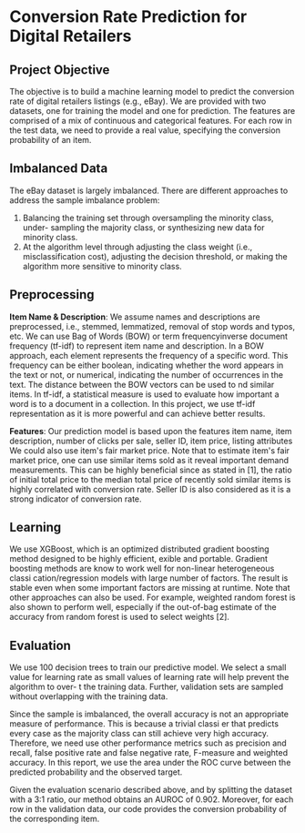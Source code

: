 # Conversion Rate Prediction for Digital Retailers

## Project Objective
The objective is to build a machine learning model to predict the conversion rate of digital retailers listings (e.g., eBay). We are provided with two datasets, one for training the model and one for prediction. The features are comprised of a mix of continuous and categorical features. For each row in the test data, we need to provide a real value, specifying the conversion probability of an item.

## Imbalanced Data
The eBay dataset is largely imbalanced. There are different approaches to address the sample imbalance problem: 
1. Balancing the training set through oversampling the minority class, under- sampling the majority class, or synthesizing new data for minority class. 
2. At the algorithm level through adjusting the class weight (i.e., misclassification cost), adjusting the decision threshold, or making the algorithm more sensitive to minority class.

## Preprocessing 
**Item Name & Description**: We assume names and descriptions are preprocessed, i.e., stemmed, lemmatized, removal of stop words and typos, etc. We can use Bag of Words (BOW) or term frequencyinverse document frequency (tf-idf) to represent item name and description. In a BOW approach, each element represents the frequency of a specific word. This frequency can be either boolean, indicating whether the word appears in the text or not, or numerical, indicating the number of occurrences in the text. The distance between the BOW vectors can be used to nd similar items. In tf-idf, a statistical measure is used to evaluate how important a word is to a document in a collection. In this project, we use tf-idf representation as it is more powerful and can achieve better results.

**Features**: Our prediction model is based upon the features item name, item description, number of clicks per sale, seller ID, item price, listing attributes We could also use item's fair market price. Note that to estimate item's fair market price, one can use similar items sold as it reveal important demand measurements. This can be highly beneficial since as stated in [1], the ratio of initial total price to the median total price of recently sold similar items is highly correlated with conversion rate. Seller ID is also considered as it is a strong indicator of conversion rate.

## Learning 
We use XGBoost, which is an optimized distributed gradient boosting method designed to be highly efficient, exible and portable. Gradient boosting methods are know to work well for non-linear heterogeneous classi cation/regression models with large number of factors. The result is stable even when some important factors are missing at runtime. Note that other approaches can also be used. For example, weighted random forest is also shown to perform well, especially if the out-of-bag estimate of the accuracy from random forest is used to select weights [2].

## Evaluation
We use 100 decision trees to train our predictive model. We select a small value for learning rate as small values of learning rate will help prevent the algorithm to over- t the training data. Further, validation sets are sampled without overlapping with the training data. 

Since the sample is imbalanced, the overall accuracy is not an appropriate measure of performance. This is because a trivial classi er that predicts every case as the majority class can still achieve very high accuracy. Therefore, we need use other performance metrics such as precision and recall, false positive rate and false negative rate, F-measure and weighted accuracy. In this report, we use the area under the ROC curve between the predicted probability and the observed target. 

Given the evaluation scenario described above, and by splitting the dataset with a 3:1 ratio, our method obtains an AUROC of 0.902. Moreover, for each row in the validation data, our code provides the conversion probability of the corresponding item.
